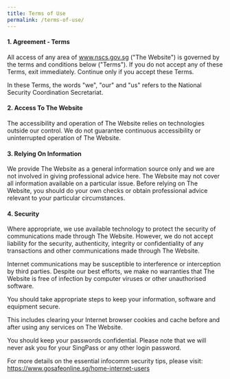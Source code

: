 ```yaml
---
title: Terms of Use
permalink: /terms-of-use/
---
```

#### **1. Agreement - Terms**

All access of any area of www.nscs.gov.sg ("The Website") is governed by the terms and conditions below ("Terms"). If you do not accept any of these Terms, exit immediately. Continue only if you accept these Terms.

In these Terms, the words "we", "our" and "us" refers to the National Security Coordination Secretariat.

#### **2. Access To The Website**

The accessibility and operation of The Website relies on technologies outside our control. We do not guarantee continuous accessibility or uninterrupted operation of The Website.

#### **3. Relying On Information**

We provide The Website as a general information source only and we are not involved in giving professional advice here. The Website may not cover all information available on a particular issue. Before relying on The Website, you should do your own checks or obtain professional advice relevant to your particular circumstances.

#### **4. Security**

Where appropriate, we use available technology to protect the security of communications made through The Website. However, we do not accept liability for the security, authenticity, integrity or confidentiality of any transactions and other communications made through The Website.

Internet communications may be susceptible to interference or interception by third parties. Despite our best efforts, we make no warranties that The Website is free of infection by computer viruses or other unauthorised software.

You should take appropriate steps to keep your information, software and equipment secure.

This includes clearing your Internet browser cookies and cache before and after using any services on The Website.

You should keep your passwords confidential. Please note that we will never ask you for your SingPass or any other login password.

For more details on the essential infocomm security tips,
please visit: https://www.gosafeonline.sg/home-internet-users 